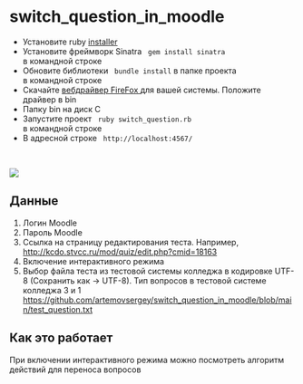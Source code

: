 # switch_question_in_moodle
- Установите ruby <a href = "https://rubyinstaller.org/downloads/">installer</a> <br>
- Установите фреймворк Sinatra <code> gem install sinatra </code><br> в командной строке
- Обновите библиотеки <code> bundle install</code> в папке проекта <br> в командной строке
- Cкачайте <a href = "https://github.com/mozilla/geckodriver/releases"> вебдрайвер FireFox </a> для вашей системы. Положите драйвер в bin
- Папку bin на диск C <br>
- Запустите проект <code> ruby switch_question.rb </code> <br> в командной строке
- В адресной строке <code> http://localhost:4567/ </code> <br>

<br>

<image src = "https://github.com/artemovsergey/switch_question_in_moodle/blob/main/image/%D0%A1%D0%BA%D1%80%D0%B8%D0%BD%D1%88%D0%BE%D1%82%202021-01-15%2019.50.27.png"><image>

## Данные

1. Логин Moodle
2. Пароль Moodle
3. Ссылка на страницу редактирования теста. Например, http://kcdo.stvcc.ru/mod/quiz/edit.php?cmid=18163 <br>
   <a href = "https://github.com/artemovsergey/switch_question_in_moodle/blob/main/test_question.txt"></a>
4. Включение интерактивного режима
5. Выбор файла теста из тестовой системы колледжа в кодировке UTF-8 (Cохранить как -> UTF-8). Тип вопросов в тестовой системе колледжа 3 и 1 <br>
   https://github.com/artemovsergey/switch_question_in_moodle/blob/main/test_question.txt

## Как это работает
При включении интерактивного режима можно посмотреть алгоритм действий для переноса вопросов
